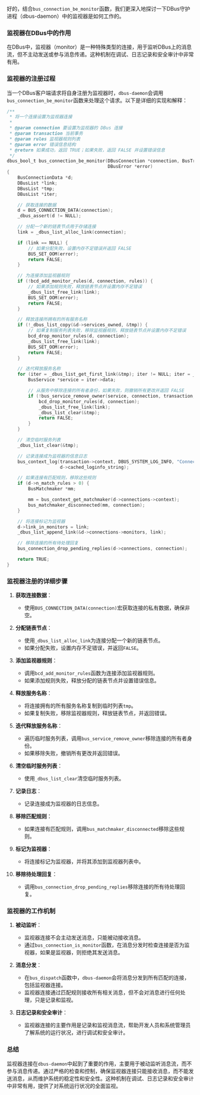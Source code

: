 好的，结合`bus_connection_be_monitor`函数，我们更深入地探讨一下DBus守护进程（dbus-daemon）中的监视器是如何工作的。

### 监视器在DBus中的作用

在DBus中，监视器（monitor）是一种特殊类型的连接，用于监听DBus上的消息流，但不主动发送或参与消息传递。这种机制在调试、日志记录和安全审计中非常有用。

### 监视器的注册过程

当一个DBus客户端请求将自身注册为监视器时，`dbus-daemon`会调用`bus_connection_be_monitor`函数来处理这个请求。以下是详细的实现和解释：

```c
/**
 * 将一个连接设置为监视器连接
 *
 * @param connection 要设置为监视器的 DBus 连接
 * @param transaction 当前事务
 * @param rules 监视器规则列表
 * @param error 错误信息结构
 * @return 如果成功，返回 TRUE；如果失败，返回 FALSE 并设置错误信息
 */
dbus_bool_t bus_connection_be_monitor(DBusConnection *connection, BusTransaction *transaction, DBusList **rules,
                                      DBusError *error)
{
    BusConnectionData *d;
    DBusList *link;
    DBusList *tmp;
    DBusList *iter;

    // 获取连接的数据
    d = BUS_CONNECTION_DATA(connection);
    _dbus_assert(d != NULL);

    // 分配一个新的链表节点用于存储连接
    link = _dbus_list_alloc_link(connection);

    if (link == NULL) {
        // 如果分配失败，设置内存不足错误并返回 FALSE
        BUS_SET_OOM(error);
        return FALSE;
    }

    // 为连接添加监视器规则
    if (!bcd_add_monitor_rules(d, connection, rules)) {
        // 如果添加规则失败，释放链表节点并设置内存不足错误
        _dbus_list_free_link(link);
        BUS_SET_OOM(error);
        return FALSE;
    }

    // 释放连接所拥有的所有服务名称
    if (!_dbus_list_copy(&d->services_owned, &tmp)) {
        // 如果复制服务列表失败，移除监视器规则，释放链表节点并设置内存不足错误
        bcd_drop_monitor_rules(d, connection);
        _dbus_list_free_link(link);
        BUS_SET_OOM(error);
        return FALSE;
    }

    // 迭代释放服务名称
    for (iter = _dbus_list_get_first_link(&tmp); iter != NULL; iter = _dbus_list_get_next_link(&tmp, iter)) {
        BusService *service = iter->data;

        // 从服务中移除连接的所有者身份，如果失败，则撤销所有更改并返回 FALSE
        if (!bus_service_remove_owner(service, connection, transaction, error)) {
            bcd_drop_monitor_rules(d, connection);
            _dbus_list_free_link(link);
            _dbus_list_clear(&tmp);
            return FALSE;
        }
    }

    // 清空临时服务列表
    _dbus_list_clear(&tmp);

    // 记录连接成为监视器的信息日志
    bus_context_log(transaction->context, DBUS_SYSTEM_LOG_INFO, "Connection %s (%s) became a monitor.", d->name,
                    d->cached_loginfo_string);

    // 如果连接有匹配规则，移除这些规则
    if (d->n_match_rules > 0) {
        BusMatchmaker *mm;

        mm = bus_context_get_matchmaker(d->connections->context);
        bus_matchmaker_disconnected(mm, connection);
    }

    // 将连接标记为监视器
    d->link_in_monitors = link;
    _dbus_list_append_link(&d->connections->monitors, link);

    // 移除连接的所有待处理回复
    bus_connection_drop_pending_replies(d->connections, connection);

    return TRUE;
}
```

### 监视器注册的详细步骤

1. **获取连接数据**：
   - 使用`BUS_CONNECTION_DATA(connection)`宏获取连接的私有数据，确保非空。

2. **分配链表节点**：
   - 使用`_dbus_list_alloc_link`为连接分配一个新的链表节点。
   - 如果分配失败，设置内存不足错误，并返回`FALSE`。

3. **添加监视器规则**：
   - 调用`bcd_add_monitor_rules`函数为连接添加监视器规则。
   - 如果添加规则失败，释放分配的链表节点并设置错误信息。

4. **释放服务名称**：
   - 将连接拥有的所有服务名称复制到临时列表`tmp`。
   - 如果复制失败，移除监视器规则，释放链表节点，并返回错误。

5. **迭代释放服务名称**：
   - 遍历临时服务列表，调用`bus_service_remove_owner`移除连接的所有者身份。
   - 如果移除失败，撤销所有更改并返回错误。

6. **清空临时服务列表**：
   - 使用`_dbus_list_clear`清空临时服务列表。

7. **记录日志**：
   - 记录连接成为监视器的日志信息。

8. **移除匹配规则**：
   - 如果连接有匹配规则，调用`bus_matchmaker_disconnected`移除这些规则。

9. **标记为监视器**：
   - 将连接标记为监视器，并将其添加到监视器列表中。

10. **移除待处理回复**：
    - 调用`bus_connection_drop_pending_replies`移除连接的所有待处理回复。

### 监视器的工作机制

1. **被动监听**：
   - 监视器连接不会主动发送消息，只能被动接收消息。
   - 通过`bus_connection_is_monitor`函数，在消息分发时检查连接是否为监视器，如果是监视器，则拒绝其发送消息。

2. **消息分发**：
   - 在`bus_dispatch`函数中，`dbus-daemon`会将消息分发到所有匹配的连接，包括监视器连接。
   - 监视器连接通过匹配规则接收所有相关消息，但不会对消息进行任何处理，只是记录和监视。

3. **日志记录和安全审计**：
   - 监视器连接的主要作用是记录和监视消息流，帮助开发人员和系统管理员了解系统的运行状况，进行调试和安全审计。

### 总结

监视器连接在`dbus-daemon`中起到了重要的作用，主要用于被动监听消息流，而不参与消息传递。通过严格的检查和控制，确保监视器连接只能接收消息，而不能发送消息，从而维护系统的稳定性和安全性。这种机制在调试、日志记录和安全审计中非常有用，提供了对系统运行状况的全面监视。